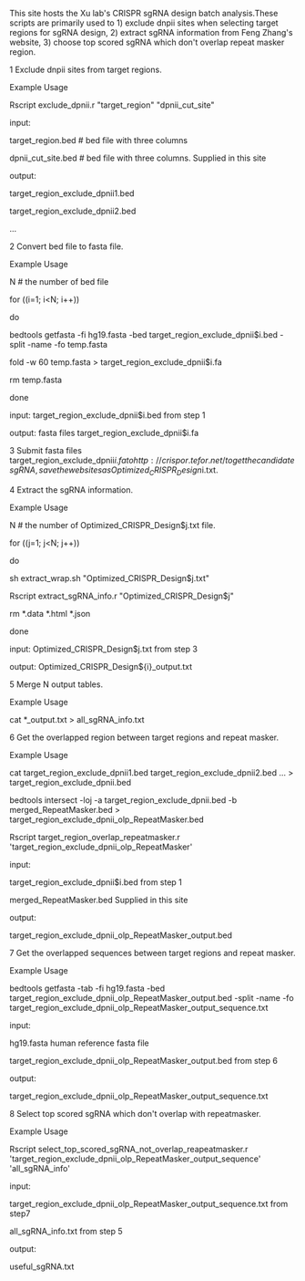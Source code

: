 This site hosts the Xu lab's CRISPR sgRNA design batch analysis.These scripts are primarily used to 1) exclude dnpii sites when selecting target regions for sgRNA design, 2) extract sgRNA information from Feng Zhang's website, 3) choose top scored sgRNA which don't overlap repeat masker region.


1 Exclude dnpii sites from target regions.


Example Usage


Rscript exclude_dpnii.r "target_region" "dpnii_cut_site"


input: 

target_region.bed # bed file with three columns

dpnii_cut_site.bed # bed file with three columns. Supplied in this site

output:

target_region_exclude_dpnii1.bed

target_region_exclude_dpnii2.bed

...



2 Convert bed file to fasta file.

Example Usage

N # the number of bed file

for ((i=1; i<N; i++))

do

bedtools getfasta -fi hg19.fasta -bed target_region_exclude_dpnii$i.bed -split -name -fo temp.fasta

fold -w 60 temp.fasta > target_region_exclude_dpnii$i.fa

rm temp.fasta

done


input: target_region_exclude_dpnii$i.bed from step 1

output: fasta files target_region_exclude_dpnii$i.fa



3 Submit fasta files target_region_exclude_dpnii$i.fa to http://crispor.tefor.net/ to get the candidate sgRNA, save the websites as Optimized_CRISPR_Design$i.txt.



4 Extract the sgRNA information.

Example Usage

N # the number of Optimized_CRISPR_Design$j.txt file.

for ((j=1; j<N; j++))

do

sh extract_wrap.sh "Optimized_CRISPR_Design$j.txt"

Rscript extract_sgRNA_info.r "Optimized_CRISPR_Design$j"

rm *.data *.html *.json

done

input: Optimized_CRISPR_Design$j.txt from step 3

output: Optimized_CRISPR_Design${i}_output.txt



5 Merge N output tables. 

Example Usage

cat *_output.txt > all_sgRNA_info.txt



6 Get the overlapped region between target regions and repeat masker.


Example Usage


cat target_region_exclude_dpnii1.bed target_region_exclude_dpnii2.bed ... > target_region_exclude_dpnii.bed

bedtools intersect -loj -a target_region_exclude_dpnii.bed -b merged_RepeatMasker.bed > target_region_exclude_dpnii_olp_RepeatMasker.bed

Rscript target_region_overlap_repeatmasker.r 'target_region_exclude_dpnii_olp_RepeatMasker'


input: 

target_region_exclude_dpnii$i.bed from step 1

merged_RepeatMasker.bed Supplied in this site


output:

target_region_exclude_dpnii_olp_RepeatMasker_output.bed




7 Get the overlapped sequences between target regions and repeat masker.

Example Usage

bedtools getfasta -tab -fi hg19.fasta -bed target_region_exclude_dpnii_olp_RepeatMasker_output.bed -split -name -fo target_region_exclude_dpnii_olp_RepeatMasker_output_sequence.txt


input:

hg19.fasta  human reference fasta file

target_region_exclude_dpnii_olp_RepeatMasker_output.bed from step 6


output:

target_region_exclude_dpnii_olp_RepeatMasker_output_sequence.txt




8 Select top scored sgRNA which don't overlap with repeatmasker.

Example Usage

Rscript select_top_scored_sgRNA_not_overlap_reapeatmasker.r 'target_region_exclude_dpnii_olp_RepeatMasker_output_sequence' 'all_sgRNA_info'


input:

target_region_exclude_dpnii_olp_RepeatMasker_output_sequence.txt from step7

all_sgRNA_info.txt from step 5



output:

useful_sgRNA.txt

